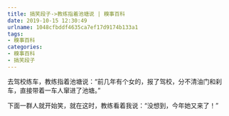 ```yaml
---
title: 搞笑段子->教练指着池塘说 | 糗事百科
date: 2019-10-15 12:30:49
urlname: 1048cfbddf4635ca7ef17d9174b133a1
tags: 
- 糗事百科
categories:
- 糗事百科
- 搞笑段子
---
```

去驾校练车，教练指着池塘说：“前几年有个女的，报了驾校，分不清油门和刹车，直接带着一车人窜进了池塘。”

下面一群人就开始笑，就在这时，教练看着我说：“没想到，今年她又来了！”


